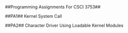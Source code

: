 ##Programming Assignments For CSCI 3753##

##PA1##
Kernel System Call

##PA2##
Character Driver Using Loadable Kernel Modules